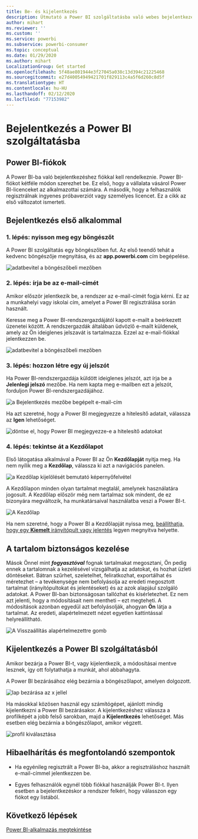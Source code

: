 ```yaml
---
title: Be- és kijelentkezés
description: Útmutató a Power BI szolgáltatásba való webes bejelentkezéshez és kijelentkezéshez.
author: mihart
ms.reviewer: ''
ms.custom: ''
ms.service: powerbi
ms.subservice: powerbi-consumer
ms.topic: conceptual
ms.date: 01/29/2020
ms.author: mihart
LocalizationGroup: Get started
ms.openlocfilehash: 5f48ae801944e3f27045a038c13d394c21225468
ms.sourcegitcommit: e27d40054949421701f829113c4a5f6d260c8d5f
ms.translationtype: HT
ms.contentlocale: hu-HU
ms.lasthandoff: 02/12/2020
ms.locfileid: "77153982"
---
```

# <a name="sign-in-to-power-bi-service"></a>Bejelentkezés a Power BI szolgáltatásba

## <a name="power-bi-accounts"></a>Power BI-fiókok
A Power BI-ba való bejelentkezéshez fiókkal kell rendelkeznie. Power BI-fiókot kétféle módon szerezhet be. Ez első, hogy a vállalata vásárol Power BI-licenceket az alkalmazottai számára. A második, hogy a felhasználók regisztrálnak ingyenes próbaverziót vagy személyes licencet. Ez a cikk az első változatot ismerteti.

## <a name="sign-in-for-the-first-time"></a>Bejelentkezés első alkalommal

### <a name="step-1-open-a-browser"></a>1\. lépés: nyisson meg egy böngészőt
A Power BI szolgáltatás egy böngészőben fut.  Az első teendő tehát a kedvenc böngészője megnyitása, és az **app.powerbi.com** cím begépelése.

![adatbevitel a böngészőbeli mezőben](media/end-user-sign-in/power-bi-sign-in.png)

### <a name="step-2-type-your-email-address"></a>2\. lépés: írja be az e-mail-címét
Amikor először jelentkezik be, a rendszer az e-mail-címét fogja kérni.  Ez az a munkahelyi vagy iskolai cím, amelyet a Power BI regisztrálása során használt.  

Keresse meg a Power BI-rendszergazdájától kapott e-mailt a beérkezett üzenetei között. A rendszergazdák általában üdvözlő e-mailt küldenek, amely az Ön ideiglenes jelszavát is tartalmazza. Ezzel az e-mail-fiókkal jelentkezzen be. 

![adatbevitel a böngészőbeli mezőben](media/end-user-sign-in/power-bi-password.png)


 
### <a name="step-3-create-a-new-password"></a>3\. lépés: hozzon létre egy új jelszót
Ha Power BI-rendszergazdája küldött ideiglenes jelszót, azt írja be a **Jelenlegi jelszó** mezőbe. Ha nem kapta meg e-mailben ezt a jelszót, forduljon Power BI-rendszergazdájához.

![a Bejelentkezés mezőbe begépelt e-mail-cím](media/end-user-sign-in/power-bi-login.png)

Ha azt szeretné, hogy a Power BI megjegyezze a hitelesítő adatait, válassza az **Igen** lehetőséget. 

![döntse el, hogy Power BI megjegyezze-e a hitelesítő adatokat](media/end-user-sign-in/power-bi-stay-signed-in.png)


### <a name="step-4-review-your-home-landing-page"></a>4\. lépés: tekintse át a Kezdőlapot
Első látogatása alkalmával a Power BI az Ön **Kezdőlapját** nyitja meg. Ha nem nyílik meg a **Kezdőlap**, válassza ki azt a navigációs panelen. 

![a Kezdőlap kijelölését bemutató képernyőfelvétel](media/end-user-sign-in/power-bi-home-selected.png)

A Kezdőlapon minden olyan tartalmat megtalál, amelynek használatára jogosult. A Kezdőlap először még nem tartalmaz sok mindent, de ez bizonyára megváltozik, ha munkatársaival használatba veszi a Power BI-t. 

![A Kezdőlap](media/end-user-sign-in/power-bi-home-landing.png)

Ha nem szeretné, hogy a Power BI a Kezdőlapját nyissa meg, [beállíthatja, hogy egy **Kiemelt** irányítópult vagy jelentés](end-user-featured.md) legyen megnyitva helyette. 

## <a name="safely-interact-with-content"></a>A tartalom biztonságos kezelése
Mások Önnel mint ***fogyasztóval*** fognak tartalmakat megosztani, Ön pedig ennek a tartalomnak a kezelésével vizsgálhatja az adatokat, és hozhat üzleti döntéseket.  Bátran szűrhet, szeletelhet, feliratkozhat, exportálhat és méretezhet – a tevékenysége nem befolyásolja az eredeti megosztott tartalmat (irányítópultokat és jelentéseket) és az azok alapjául szolgáló adatokat. A Power BI-ban biztonságosan tallózhat és kísérletezhet. Ez nem azt jelenti, hogy a módosításait nem mentheti – ezt megteheti. A módosítások azonban egyedül azt befolyásolják, ahogyan **Ön** látja a tartalmat. Az eredeti, alapértelmezett nézet egyetlen kattintással helyreállítható.

![A Visszaállítás alapértelmezettre gomb](media/end-user-sign-in/power-bi-reset.png)

## <a name="sign-out-of-power-bi-service"></a>Kijelentkezés a Power BI szolgáltatásból
Amikor bezárja a Power BI-t, vagy kijelentkezik, a módosításai mentve lesznek, így ott folytathatja a munkát, ahol abbahagyta.

A Power BI bezárásához elég bezárnia a böngészőlapot, amelyen dolgozott. 

![lap bezárása az x jellel](media/end-user-sign-in/power-bi-close.png) 

Ha másokkal közösen használ egy számítógépet, ajánlott mindig kijelentkezni a Power BI bezárásakor.  A kijelentkezéshez válassza a profilképét a jobb felső sarokban, majd a **Kijelentkezés** lehetőséget. Más esetben elég bezárnia a böngészőlapot, amikor végzett.

![profil kiválasztása](media/end-user-sign-in/power-bi-sign-out.png) 

## <a name="troubleshooting-and-considerations"></a>Hibaelhárítás és megfontolandó szempontok
- Ha egyénileg regisztrált a Power BI-ba, akkor a regisztráláshoz használt e-mail-címmel jelentkezzen be.

- Egyes felhasználók egynél több fiókkal használják Power BI-t. Ilyen esetben a bejelentkezéskor a rendszer felkéri, hogy válasszon egy fiókot egy listából. 

## <a name="next-steps"></a>Következő lépések
[Power BI-alkalmazás megtekintése](end-user-app-view.md)
